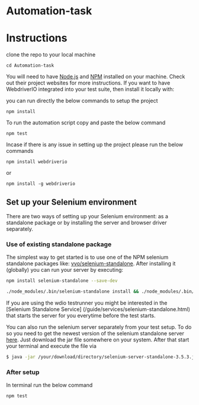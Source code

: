 Automation-task
===============

# Instructions

clone the repo to your local machine

```shell
cd Automation-task
```

You will need to have [Node.js](http://nodejs.org/) and [NPM](https://www.npmjs.org/) installed on your machine. 
Check out their project websites for more instructions. If you want to have WebdriverIO integrated into your test suite, 
then install it locally with:

you can run directly the below commands to setup the project

```shell
npm install

```
To run the automation script copy and paste the below command

```shell
npm test

```
Incase if there is any issue in setting up the project please run the below commands
 
```shell
npm install webdriverio
```
or
```shell
npm install -g webdriverio
```

## Set up your Selenium environment

There are two ways of setting up your Selenium environment: as a standalone package or by installing the
server and browser driver separately.

### Use of existing standalone package

The simplest way to get started is to use one of the NPM selenium standalone
packages like: [vvo/selenium-standalone](https://github.com/vvo/selenium-standalone). After installing
it (globally) you can run your server by executing:

```sh
npm install selenium-standalone --save-dev

./node_modules/.bin/selenium-standalone install && ./node_modules/.bin/selenium-standalone start
```

If you are using the wdio testrunner you might be interested in the [Selenium Standalone Service]
(/guide/services/selenium-standalone.html) that starts the server for you everytime before the test starts.

You can also run the selenium server separately from your test setup. To do so you need to get the newest version of 
the selenium standalone server [here](http://docs.seleniumhq.org/download/). Just download the jar file somewhere on 
your system. After that start your terminal and execute the file via

```sh
$ java -jar /your/download/directory/selenium-server-standalone-3.5.3.jar
```
### After setup 

In terminal run the below command

```shell
npm test

```